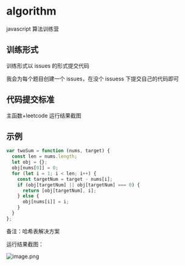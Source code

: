 # algorithm

javascript 算法训练营

## 训练形式

训练形式以 issues 的形式提交代码

我会为每个题目创建一个 issues，在没个 issuess 下提交自己的代码即可

## 代码提交标准

主函数+leetcode 运行结果截图

## 示例

```js
var twoSum = function (nums, target) {
  const len = nums.length;
  let obj = {};
  obj[nums[0]] = 0;
  for (let i = 1; i < len; i++) {
    const targetNum = target - nums[i];
    if (obj[targetNum] || obj[targetNum] === 0) {
      return [obj[targetNum], i];
    } else {
      obj[nums[i]] = i;
    }
  }
};
```

备注：哈希表解决方案

运行结果截图：

![image.png](https://p6-juejin.byteimg.com/tos-cn-i-k3u1fbpfcp/301432c1c0724dcd89630479123debc3~tplv-k3u1fbpfcp-watermark.image)
